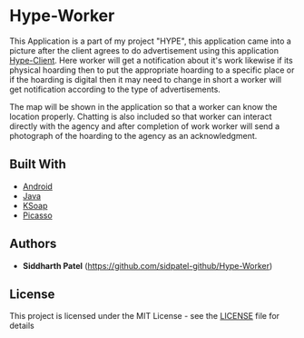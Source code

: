 # Hype-Worker

This Application is a part of my project "HYPE", this application came into a picture after the client agrees to do advertisement using this 
application [Hype-Client](https://github.com/sidpatel-github/Hype-Client). Here worker will get a notification about it's work likewise if 
its physical hoarding then to put the appropriate hoarding to a specific place or if the hoarding is digital then it may need to change in 
short a worker will get notification according to the type of advertisements.

The map will be shown in the application so that a worker can know the location properly. Chatting is also included so that worker can interact 
directly with the agency and after completion of work worker will send a photograph of the hoarding to the agency as an acknowledgment.

## Built With

* [Android](https://developer.android.com/)
* [Java](https://www.java.com/en/)
* [KSoap](http://simpligility.github.io/ksoap2-android/getting-started)
* [Picasso](http://square.github.io/picasso/)

## Authors

* **Siddharth Patel** (https://github.com/sidpatel-github/Hype-Worker)

## License

This project is licensed under the MIT License - see the [LICENSE](LICENSE.md) file for details
